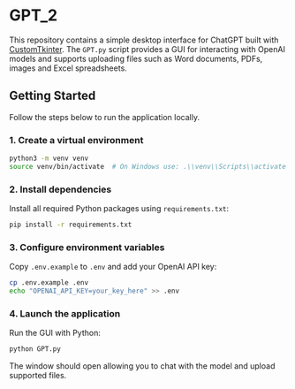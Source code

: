 # GPT_2

This repository contains a simple desktop interface for ChatGPT built with [CustomTkinter](https://github.com/TomSchimansky/CustomTkinter). The `GPT.py` script provides a GUI for interacting with OpenAI models and supports uploading files such as Word documents, PDFs, images and Excel spreadsheets.

## Getting Started

Follow the steps below to run the application locally.

### 1. Create a virtual environment

```bash
python3 -m venv venv
source venv/bin/activate  # On Windows use: .\\venv\\Scripts\\activate
```

### 2. Install dependencies

Install all required Python packages using `requirements.txt`:

```bash
pip install -r requirements.txt
```

### 3. Configure environment variables

Copy `.env.example` to `.env` and add your OpenAI API key:

```bash
cp .env.example .env
echo "OPENAI_API_KEY=your_key_here" >> .env
```

### 4. Launch the application

Run the GUI with Python:

```bash
python GPT.py
```

The window should open allowing you to chat with the model and upload supported files.

